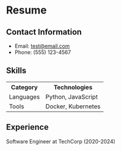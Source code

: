 # Resume

## Contact Information

- Email: <test@email.com>
- Phone: (555) 123-4567

## Skills

<table>
<tr><th>Category</th><th>Technologies</th></tr>
<tr><td>Languages</td><td>Python, JavaScript</td></tr>
<tr><td>Tools</td><td>Docker, Kubernetes</td></tr>
</table>

## Experience

Software Engineer at TechCorp (2020-2024)
